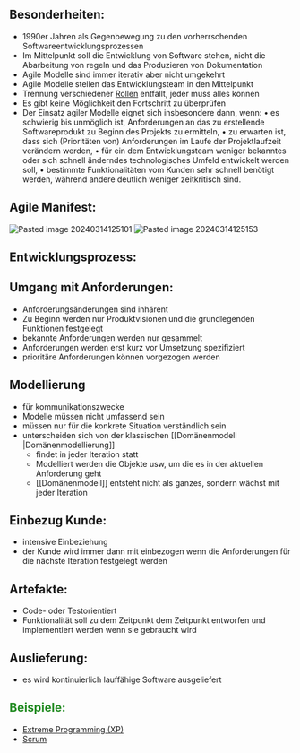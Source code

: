 ## Besonderheiten:
- 1990er Jahren als Gegenbewegung zu den vorherrschenden Softwareentwicklungsprozessen
- Im Mittelpunkt soll die Entwicklung von Software stehen, nicht die Abarbeitung von regeln und das Produzieren von Dokumentation
- Agile Modelle sind immer iterativ aber nicht umgekehrt
- Agile Modelle stellen das Entwicklungsteam in den Mittelpunkt
- Trennung verschiedener [Rollen](Rollen.md) entfällt, jeder muss alles können
- Es gibt keine Möglichkeit den Fortschritt zu überprüfen
- Der Einsatz agiler Modelle eignet sich insbesondere dann, wenn:
	• es schwierig bis unmöglich ist, Anforderungen an das zu erstellende Softwareprodukt zu Beginn des Projekts zu ermitteln,
	• zu erwarten ist, dass sich (Prioritäten von) Anforderungen im Laufe der Projektlaufzeit verändern werden,
	• für ein dem Entwicklungsteam weniger bekanntes oder sich schnell änderndes technologisches Umfeld entwickelt werden soll,
	• bestimmte Funktionalitäten vom Kunden sehr schnell benötigt werden, während andere deutlich weniger zeitkritisch sind.

## Agile Manifest:
![Pasted image 20240314125101](Screenshots/Pasted%20image%2020240314125101.png)
![Pasted image 20240314125153](Screenshots/Pasted%20image%2020240314125153.png)

## Entwicklungsprozess:


## Umgang mit Anforderungen:
- Anforderungsänderungen sind inhärent
- Zu Beginn werden nur Produktvisionen und die grundlegenden Funktionen festgelegt
- bekannte Anforderungen werden nur gesammelt
- Anforderungen werden erst kurz vor Umsetzung spezifiziert
- prioritäre Anforderungen können vorgezogen werden
## Modellierung
- für kommunikationszwecke
- Modelle müssen nicht umfassend sein
- müssen nur für die konkrete Situation verständlich sein
- unterscheiden sich von der klassischen [[Domänenmodell |Domänenmodellierung]]
	- findet in jeder Iteration statt
	- Modelliert werden die Objekte usw, um die es in der aktuellen Anforderung geht
	- [[Domänenmodell]] entsteht nicht als ganzes, sondern wächst mit jeder Iteration


## Einbezug Kunde:
- intensive Einbeziehung
- der Kunde wird immer dann mit einbezogen wenn die Anforderungen für die nächste Iteration festgelegt werden

## Artefakte:
- Code- oder Testorientiert
- Funktionalität soll zu dem Zeitpunkt dem Zeitpunkt entworfen und implementiert werden wenn sie gebraucht wird

## Auslieferung:
- es wird kontinuierlich lauffähige Software ausgeliefert


## <font color="228B22">Beispiele:</font>
- [Extreme Programming (XP)](Extreme%20Programming%20(XP).md)
- [Scrum](Scrum.md)